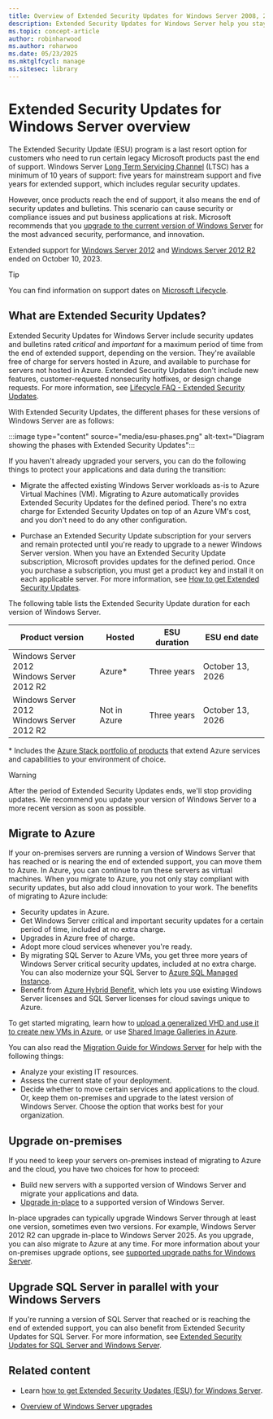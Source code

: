 ```yaml
---
title: Overview of Extended Security Updates for Windows Server 2008, 2008 R2, 2012, and 2012 R2
description: Extended Security Updates for Windows Server help you stay protected after end of support. Learn how to upgrade or migrate to Azure for continued security.
ms.topic: concept-article
author: robinharwood
ms.author: roharwoo
ms.date: 05/23/2025
ms.mktglfcycl: manage
ms.sitesec: library
---
```


# Extended Security Updates for Windows Server overview

The Extended Security Update (ESU) program is a last resort option for customers who need to run certain legacy Microsoft products past the end of support. Windows Server [Long Term Servicing Channel](servicing-channels-comparison.md) (LTSC) has a minimum of 10 years of support: five years for mainstream support and five years for extended support, which includes regular security updates.

However, once products reach the end of support, it also means the end of security updates and bulletins. This scenario can cause security or compliance issues and put business applications at risk. Microsoft recommends that you [upgrade to the current version of Windows Server](install-upgrade-migrate.md) for the most advanced security, performance, and innovation.

Extended support for [Windows Server 2012](/lifecycle/products/windows-server-2012) and [Windows Server 2012 R2](/lifecycle/products/windows-server-2012-r2) ended on October 10, 2023.

> [!TIP]
> You can find information on support dates on [Microsoft Lifecycle](/lifecycle/products/).

## What are Extended Security Updates?

Extended Security Updates for Windows Server include security updates and bulletins rated *critical* and *important* for a maximum period of time from the end of extended support, depending on the version. They're available free of charge for servers hosted in Azure, and available to purchase for servers not hosted in Azure. Extended Security Updates don't include new features, customer-requested nonsecurity hotfixes, or design change requests. For more information, see [Lifecycle FAQ - Extended Security Updates](/lifecycle/faq/extended-security-updates).

With Extended Security Updates, the different phases for these versions of Windows Server are as follows:

:::image type="content" source="media/esu-phases.png" alt-text="Diagram showing the phases with Extended Security Updates":::

If you haven't already upgraded your servers, you can do the following things to protect your applications and data during the transition:

- Migrate the affected existing Windows Server workloads as-is to Azure Virtual Machines (VM). Migrating to Azure automatically provides Extended Security Updates for the defined period. There's no extra charge for Extended Security Updates on top of an Azure VM's cost, and you don't need to do any other configuration.

- Purchase an Extended Security Update subscription for your servers and remain protected until you're ready to upgrade to a newer Windows Server version. When you have an Extended Security Update subscription, Microsoft provides updates for the defined period. Once you purchase a subscription, you must get a product key and install it on each applicable server. For more information, see [How to get Extended Security Updates](extended-security-updates-deploy.md).

The following table lists the Extended Security Update duration for each version of Windows Server.

| Product version | Hosted | ESU duration | ESU end date |
|--|--|--|--|
| Windows Server 2012<br />Windows Server 2012 R2 | Azure* | Three years | October 13, 2026 |
| Windows Server 2012<br />Windows Server 2012 R2 | Not in Azure | Three years | October 13, 2026 |

\* Includes the [Azure Stack portfolio of products](https://azure.microsoft.com/overview/azure-stack/) that extend Azure services and capabilities to your environment of choice.

> [!WARNING]
> After the period of Extended Security Updates ends, we'll stop providing updates. We recommend you update your version of Windows Server to a more recent version as soon as possible.

## Migrate to Azure

If your on-premises servers are running a version of Windows Server that has reached or is nearing the end of extended support, you can move them to Azure. In Azure, you can continue to run these servers as virtual machines. When you migrate to Azure, you not only stay compliant with security updates, but also add cloud innovation to your work. The benefits of migrating to Azure include:

- Security updates in Azure.
- Get Windows Server critical and important security updates for a certain period of time, included at no extra charge.
- Upgrades in Azure free of charge.
- Adopt more cloud services whenever you're ready.
- By migrating SQL Server to Azure VMs, you get three more years of Windows Server critical security updates, included at no extra charge. You can also modernize your SQL Server to [Azure SQL Managed Instance](/azure/azure-sql/managed-instance/sql-managed-instance-paas-overview).
- Benefit from [Azure Hybrid Benefit](https://azure.microsoft.com/pricing/hybrid-benefit/), which lets you use existing Windows Server licenses and SQL Server licenses for cloud savings unique to Azure.

To get started migrating, learn how to [upload a generalized VHD and use it to create new VMs in Azure](/azure/virtual-machines/windows/upload-generalized-managed), or use [Shared Image Galleries in Azure](/azure/virtual-machines/shared-image-galleries).

You can also read the [Migration Guide for Windows Server](https://go.microsoft.com/fwlink/?linkid=872689) for help with the following things:

- Analyze your existing IT resources.
- Assess the current state of your deployment.
- Decide whether to move certain services and applications to the cloud. Or, keep them on-premises and upgrade to the latest version of Windows Server. Choose the option that works best for your organization.

## Upgrade on-premises

If you need to keep your servers on-premises instead of migrating to Azure and the cloud, you have two choices for how to proceed:

- Build new servers with a supported version of Windows Server and migrate your applications and data.
- [Upgrade in-place](install-upgrade-migrate.md) to a supported version of Windows Server.

In-place upgrades can typically upgrade Windows Server through at least one version, sometimes even two versions. For example, Windows Server 2012 R2 can upgrade in-place to Windows Server 2025. As you upgrade, you can also migrate to Azure at any time. For more information about your on-premises upgrade options, see [supported upgrade paths for Windows Server](upgrade-overview.md).

## Upgrade SQL Server in parallel with your Windows Servers

If you're running a version of SQL Server that reached or is reaching the end of extended support, you can also benefit from Extended Security Updates for SQL Server. For more information, see [Extended Security Updates for SQL Server and Windows Server](https://www.microsoft.com/windows-server/extended-security-updates).

## Related content

- Learn [how to get Extended Security Updates (ESU) for Windows Server](extended-security-updates-deploy.md).

- [Overview of Windows Server upgrades](upgrade-overview.md)